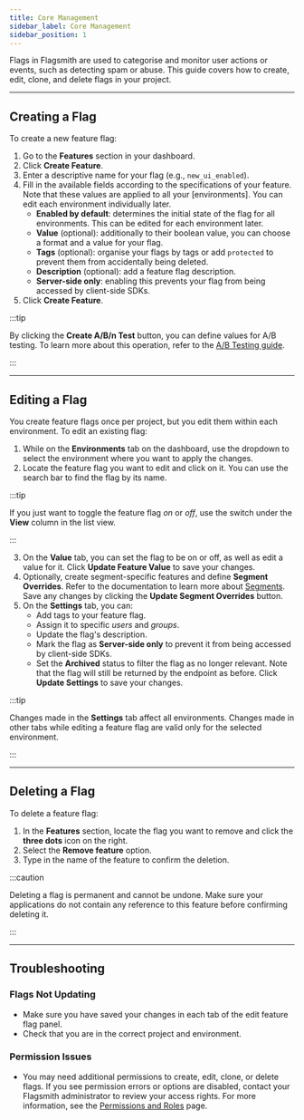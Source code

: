 ```yaml
---
title: Core Management
sidebar_label: Core Management
sidebar_position: 1
---
```


Flags in Flagsmith are used to categorise and monitor user actions or events, such as detecting spam or abuse. This guide covers how to create, edit, clone, and delete flags in your project.

---

## Creating a Flag

To create a new feature flag:

1. Go to the **Features** section in your dashboard.
2. Click **Create Feature**.
3. Enter a descriptive name for your flag (e.g., `new_ui_enabled`).
4. Fill in the available fields according to the specifications of your feature. Note that these values are applied to all your [environments]. You can edit each environment individually later.
    - **Enabled by default**: determines the initial state of the flag for all environments. This can be edited for each environment later.
    - **Value** (optional): additionally to their boolean value, you can choose a format and a value for your flag.
    - **Tags** (optional): organise your flags by tags or add `protected` to prevent them from accidentally being deleted.
    - **Description** (optional): add a feature flag description.
    - **Server-side only**: enabling this prevents your flag from being accessed by client-side SDKs.
5. Click **Create Feature**.

:::tip

By clicking the **Create A/B/n Test** button, you can define values for A/B testing. To learn more about this operation, refer to the [A/B Testing guide](../advanced-use/ab-testing).

:::

---

## Editing a Flag

You create feature flags once per project, but you edit them within each environment. To edit an existing flag:

1. While on the **Environments** tab on the dashboard, use the dropdown to select the environment where you want to apply the changes.
2. Locate the feature flag you want to edit and click on it. You can use the search bar to find the flag by its name.

:::tip

If you just want to toggle the feature flag *on* or *off*, use the switch under the **View** column in the list view.

:::

3. On the **Value** tab, you can set the flag to be on or off, as well as edit a value for it. Click **Update Feature Value** to save your changes.
4. Optionally, create segment-specific features and define **Segment Overrides**. Refer to the documentation to learn more about [Segments](../basic-features/segments.md). Save any changes by clicking the **Update Segment Overrides** button.
5. On the **Settings** tab, you can:
    - Add tags to your feature flag.
    - Assign it to specific *users* and *groups*.
    - Update the flag's description.
    - Mark the flag as **Server-side only** to prevent it from being accessed by client-side SDKs.
    - Set the **Archived** status to filter the flag as no longer relevant. Note that the flag will still be returned by the endpoint as before.
  Click **Update Settings** to save your changes.

:::tip

Changes made in the **Settings** tab affect all environments. Changes made in other tabs while editing a feature flag are valid only for the selected environment.

:::

---

## Deleting a Flag

To delete a feature flag:

1. In the **Features** section, locate the flag you want to remove and click the **three dots** icon on the right.
2. Select the **Remove feature** option.
3. Type in the name of the feature to confirm the deletion.

:::caution

Deleting a flag is permanent and cannot be undone. Make sure your applications do not contain any reference to this feature before confirming deleting it.

:::

---

## Troubleshooting

### Flags Not Updating

- Make sure you have saved your changes in each tab of the edit feature flag panel.
- Check that you are in the correct project and environment.

### Permission Issues

- You may need additional permissions to create, edit, clone, or delete flags. If you see permission errors or options are disabled, contact your Flagsmith administrator to review your access rights. For more information, see the [Permissions and Roles](../system-administration/rbac.md) page.
